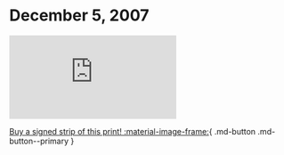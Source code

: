 # December 5, 2007

![](https://www.achewood.com/comic.php?date=12052007)

[Buy a signed strip of this print! :material-image-frame:](https://achewood-holiday-pop-up.myshopify.com/products/strip#12052007){ .md-button .md-button--primary }
